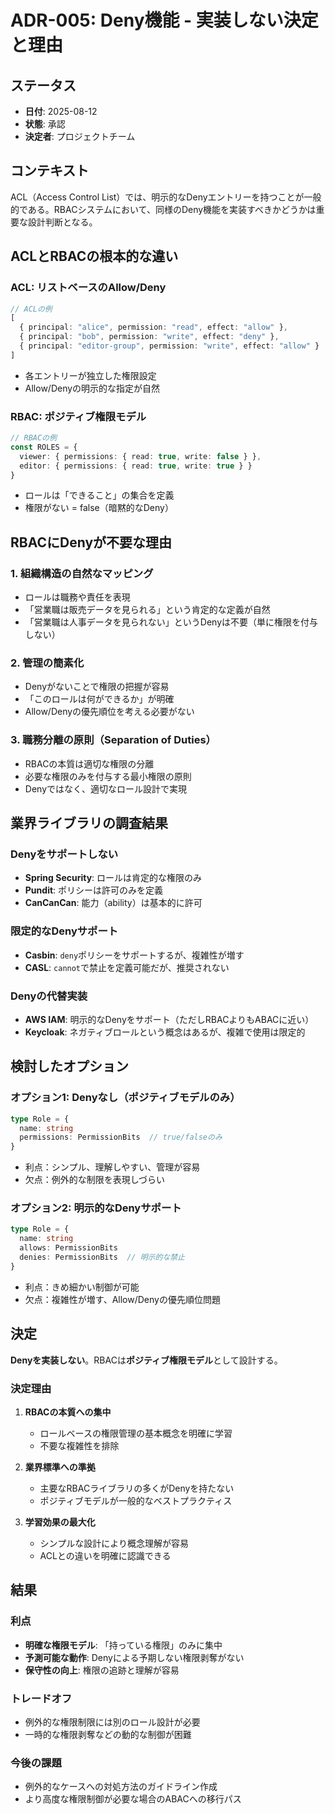 # ADR-005: Deny機能 - 実装しない決定と理由

## ステータス
- **日付**: 2025-08-12
- **状態**: 承認
- **決定者**: プロジェクトチーム

## コンテキスト

ACL（Access Control List）では、明示的なDenyエントリーを持つことが一般的である。RBACシステムにおいて、同様のDeny機能を実装すべきかどうかは重要な設計判断となる。

## ACLとRBACの根本的な違い

### ACL: リストベースのAllow/Deny
```typescript
// ACLの例
[
  { principal: "alice", permission: "read", effect: "allow" },
  { principal: "bob", permission: "write", effect: "deny" },
  { principal: "editor-group", permission: "write", effect: "allow" }
]
```
- 各エントリーが独立した権限設定
- Allow/Denyの明示的な指定が自然

### RBAC: ポジティブ権限モデル
```typescript
// RBACの例
const ROLES = {
  viewer: { permissions: { read: true, write: false } },
  editor: { permissions: { read: true, write: true } }
}
```
- ロールは「できること」の集合を定義
- 権限がない = false（暗黙的なDeny）

## RBACにDenyが不要な理由

### 1. 組織構造の自然なマッピング
- ロールは職務や責任を表現
- 「営業職は販売データを見られる」という肯定的な定義が自然
- 「営業職は人事データを見られない」というDenyは不要（単に権限を付与しない）

### 2. 管理の簡素化
- Denyがないことで権限の把握が容易
- 「このロールは何ができるか」が明確
- Allow/Denyの優先順位を考える必要がない

### 3. 職務分離の原則（Separation of Duties）
- RBACの本質は適切な権限の分離
- 必要な権限のみを付与する最小権限の原則
- Denyではなく、適切なロール設計で実現

## 業界ライブラリの調査結果

### Denyをサポートしない
- **Spring Security**: ロールは肯定的な権限のみ
- **Pundit**: ポリシーは許可のみを定義
- **CanCanCan**: 能力（ability）は基本的に許可

### 限定的なDenyサポート
- **Casbin**: `deny`ポリシーをサポートするが、複雑性が増す
- **CASL**: `cannot`で禁止を定義可能だが、推奨されない

### Denyの代替実装
- **AWS IAM**: 明示的なDenyをサポート（ただしRBACよりもABACに近い）
- **Keycloak**: ネガティブロールという概念はあるが、複雑で使用は限定的

## 検討したオプション

### オプション1: Denyなし（ポジティブモデルのみ）
```typescript
type Role = {
  name: string
  permissions: PermissionBits  // true/falseのみ
}
```
- 利点：シンプル、理解しやすい、管理が容易
- 欠点：例外的な制限を表現しづらい

### オプション2: 明示的なDenyサポート
```typescript
type Role = {
  name: string
  allows: PermissionBits
  denies: PermissionBits  // 明示的な禁止
}
```
- 利点：きめ細かい制御が可能
- 欠点：複雑性が増す、Allow/Denyの優先順位問題

## 決定

**Denyを実装しない**。RBACは**ポジティブ権限モデル**として設計する。

### 決定理由

1. **RBACの本質への集中**
   - ロールベースの権限管理の基本概念を明確に学習
   - 不要な複雑性を排除

2. **業界標準への準拠**
   - 主要なRBACライブラリの多くがDenyを持たない
   - ポジティブモデルが一般的なベストプラクティス

3. **学習効果の最大化**
   - シンプルな設計により概念理解が容易
   - ACLとの違いを明確に認識できる

## 結果

### 利点
- **明確な権限モデル**: 「持っている権限」のみに集中
- **予測可能な動作**: Denyによる予期しない権限剥奪がない
- **保守性の向上**: 権限の追跡と理解が容易

### トレードオフ
- 例外的な権限制限には別のロール設計が必要
- 一時的な権限剥奪などの動的な制御が困難

### 今後の課題
- 例外的なケースへの対処方法のガイドライン作成
- より高度な権限制御が必要な場合のABACへの移行パス